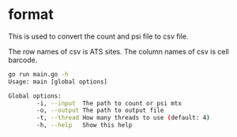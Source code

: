 # format

This is used to convert the count and psi file to csv file.

The row names of csv is ATS sites. The column names of csv is cell barcode.

```bash
go run main.go -h
Usage: main [global options] 

Global options:
        -i, --input  The path to count or psi mtx
        -o, --output The path to output file
        -t, --thread How many threads to use (default: 4)
        -h, --help   Show this help
```
